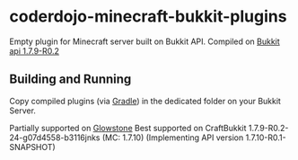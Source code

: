 coderdojo-minecraft-bukkit-plugins
==================

Empty plugin for Minecraft server built on Bukkit API.
Compiled on [Bukkit api 1.7.9-R0.2](https://github.com/Bukkit/Bukkit/tree/1.7.9-R0.2)


Building and Running
--------------------
Copy compiled plugins (via [Gradle](http://gradle.org)) in the dedicated folder on your Bukkit Server.

Partially supported on [Glowstone](https://github.com/GlowstoneMC/Glowstone) 
Best supported on CraftBukkit 1.7.9-R0.2-24-g07d4558-b3116jnks (MC: 1.7.10) (Implementing API version 1.7.10-R0.1-SNAPSHOT)
